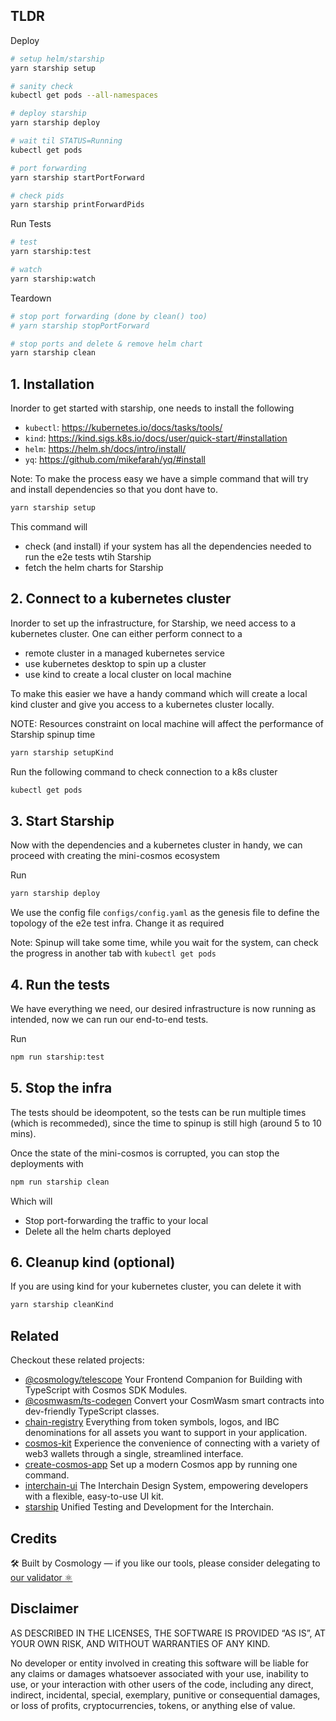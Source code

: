## TLDR

Deploy

```sh
# setup helm/starship
yarn starship setup

# sanity check
kubectl get pods --all-namespaces

# deploy starship
yarn starship deploy

# wait til STATUS=Running
kubectl get pods

# port forwarding
yarn starship startPortForward

# check pids
yarn starship printForwardPids
```
Run Tests

```sh
# test
yarn starship:test

# watch 
yarn starship:watch
```

Teardown

```sh
# stop port forwarding (done by clean() too)
# yarn starship stopPortForward

# stop ports and delete & remove helm chart
yarn starship clean
```

## 1. Installation
Inorder to get started with starship, one needs to install the following
* `kubectl`: https://kubernetes.io/docs/tasks/tools/
* `kind`: https://kind.sigs.k8s.io/docs/user/quick-start/#installation
* `helm`: https://helm.sh/docs/intro/install/
* `yq`: https://github.com/mikefarah/yq/#install

Note: To make the process easy we have a simple command that will try and install dependencies
so that you dont have to.

```bash
yarn starship setup
```
This command will 
* check (and install) if your system has all the dependencies needed to run the e2e tests wtih Starship
* fetch the helm charts for Starship

## 2. Connect to a kubernetes cluster
Inorder to set up the infrastructure, for Starship, we need access to a kubernetes cluster.
One can either perform connect to a 
* remote cluster in a managed kubernetes service
* use kubernetes desktop to spin up a cluster
* use kind to create a local cluster on local machine

To make this easier we have a handy command which will create a local kind cluster and give you access
to a kubernetes cluster locally.

NOTE: Resources constraint on local machine will affect the performance of Starship spinup time

```bash
yarn starship setupKind
```

Run the following command to check connection to a k8s cluster
```bash
kubectl get pods
```

## 3. Start Starship
Now with the dependencies and a kubernetes cluster in handy, we can proceed with creating the mini-cosmos ecosystem

Run
```bash
yarn starship deploy
```

We use the config file `configs/config.yaml` as the genesis file to define the topology of the e2e test infra. Change it as required

Note: Spinup will take some time, while you wait for the system, can check the progress in another tab with `kubectl get pods`

## 4. Run the tests
We have everything we need, our desired infrastructure is now running as intended, now we can run
our end-to-end tests.

Run
```bash
npm run starship:test
```

## 5. Stop the infra
The tests should be ideompotent, so the tests can be run multiple times (which is recommeded), since the time to spinup is still high (around 5 to 10 mins).

Once the state of the mini-cosmos is corrupted, you can stop the deployments with
```bash
npm run starship clean
```
Which will
* Stop port-forwarding the traffic to your local
* Delete all the helm charts deployed

## 6. Cleanup kind (optional)
If you are using kind for your kubernetes cluster, you can delete it with
```bash
yarn starship cleanKind
```

## Related

Checkout these related projects:

* [@cosmology/telescope](https://github.com/cosmology-tech/telescope) Your Frontend Companion for Building with TypeScript with Cosmos SDK Modules.
* [@cosmwasm/ts-codegen](https://github.com/CosmWasm/ts-codegen) Convert your CosmWasm smart contracts into dev-friendly TypeScript classes.
* [chain-registry](https://github.com/cosmology-tech/chain-registry) Everything from token symbols, logos, and IBC denominations for all assets you want to support in your application.
* [cosmos-kit](https://github.com/cosmology-tech/cosmos-kit) Experience the convenience of connecting with a variety of web3 wallets through a single, streamlined interface.
* [create-cosmos-app](https://github.com/cosmology-tech/create-cosmos-app) Set up a modern Cosmos app by running one command.
* [interchain-ui](https://github.com/cosmology-tech/interchain-ui) The Interchain Design System, empowering developers with a flexible, easy-to-use UI kit.
* [starship](https://github.com/cosmology-tech/starship) Unified Testing and Development for the Interchain.

## Credits

🛠 Built by Cosmology — if you like our tools, please consider delegating to [our validator ⚛️](https://cosmology.zone/validator)


## Disclaimer

AS DESCRIBED IN THE LICENSES, THE SOFTWARE IS PROVIDED “AS IS”, AT YOUR OWN RISK, AND WITHOUT WARRANTIES OF ANY KIND.

No developer or entity involved in creating this software will be liable for any claims or damages whatsoever associated with your use, inability to use, or your interaction with other users of the code, including any direct, indirect, incidental, special, exemplary, punitive or consequential damages, or loss of profits, cryptocurrencies, tokens, or anything else of value.

